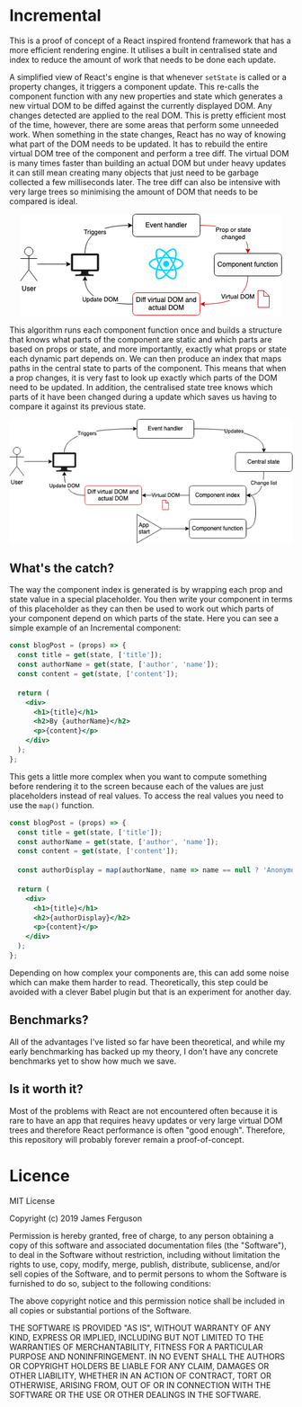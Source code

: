 # Incremental

This is a proof of concept of a React inspired frontend framework that has a more efficient
rendering engine. It utilises a built in centralised state and index to reduce the amount of work
that needs to be done each update.

A simplified view of React's engine is that whenever `setState` is called or a property changes, it
triggers a component update. This re-calls the component function with any new properties and state
which generates a new virtual DOM to be diffed against the currently displayed DOM. Any changes
detected are applied to the real DOM. This is pretty efficient most of the time, however, there are
some areas that perform some unneeded work. When something in the state changes, React has no way of
knowing what part of the DOM needs to be updated. It has to rebuild the entire virtual DOM tree of 
the component and perform a tree diff. The virtual DOM is many times faster than building an actual
DOM but under heavy updates it can still mean creating many objects that just need to be garbage
collected a few milliseconds later. The tree diff can also be intensive with very large trees so
minimising the amount of DOM that needs to be compared is ideal.

<div align="center">
  <img src="docs/images/react-flow.png" alt="existing react flow">
</div>

This algorithm runs each component function once and builds a structure that knows what parts of the 
component are static and which parts are based on props or state, and more importantly, exactly what
props or state each dynamic part depends on. We can then produce an index that maps paths in the
central state to parts of the component. This means that when a prop changes, it is very fast to
look up exactly which parts of the DOM need to be updated. In addition, the centralised state tree
knows which parts of it have been changed during a update which saves us having to compare it
against its previous state.

<div align="center">
  <img src="docs/images/new-flow.png" alt="new flow">
</div>

## What's the catch?

The way the component index is generated is by wrapping each prop and state value in a special
placeholder. You then write your component in terms of this placeholder as they can then be used to
work out which parts of your component depend on which parts of the state. Here you can see a simple
example of an Incremental component:
```jsx harmony
const blogPost = (props) => {
  const title = get(state, ['title']);    
  const authorName = get(state, ['author', 'name']);
  const content = get(state, ['content']);

  return (
    <div>
      <h1>{title}</h1>
      <h2>By {authorName}</h2>
      <p>{content}</p>
    </div>
  );  
};
```

This gets a little more complex when you want to compute something before rendering it to the screen
because each of the values are just placeholders instead of real values. To access the real values
you need to use the `map()` function. 
```jsx harmony
const blogPost = (props) => {
  const title = get(state, ['title']);    
  const authorName = get(state, ['author', 'name']);
  const content = get(state, ['content']);

  const authorDisplay = map(authorName, name => name == null ? 'Anonymous' : `By ${name}`);

  return (
    <div>
      <h1>{title}</h1>
      <h2>{authorDisplay}</h2>
      <p>{content}</p>
    </div>
  );  
};
```

Depending on how complex your components are, this can add some noise which can make them harder to 
read. Theoretically, this step could be avoided with a clever Babel plugin but that is an experiment
for another day.

## Benchmarks?

All of the advantages I've listed so far have been theoretical, and while my early benchmarking has
backed up my theory, I don't have any concrete benchmarks yet to show how much we save.

## Is it worth it?

Most of the problems with React are not encountered often because it is rare to have an app that
requires heavy updates or very large virtual DOM trees and therefore React performance is often
"good enough". Therefore, this repository will probably forever remain a proof-of-concept.

# Licence

MIT License

Copyright (c) 2019 James Ferguson

Permission is hereby granted, free of charge, to any person obtaining a copy
of this software and associated documentation files (the "Software"), to deal
in the Software without restriction, including without limitation the rights
to use, copy, modify, merge, publish, distribute, sublicense, and/or sell
copies of the Software, and to permit persons to whom the Software is
furnished to do so, subject to the following conditions:

The above copyright notice and this permission notice shall be included in all
copies or substantial portions of the Software.

THE SOFTWARE IS PROVIDED "AS IS", WITHOUT WARRANTY OF ANY KIND, EXPRESS OR
IMPLIED, INCLUDING BUT NOT LIMITED TO THE WARRANTIES OF MERCHANTABILITY,
FITNESS FOR A PARTICULAR PURPOSE AND NONINFRINGEMENT. IN NO EVENT SHALL THE
AUTHORS OR COPYRIGHT HOLDERS BE LIABLE FOR ANY CLAIM, DAMAGES OR OTHER
LIABILITY, WHETHER IN AN ACTION OF CONTRACT, TORT OR OTHERWISE, ARISING FROM,
OUT OF OR IN CONNECTION WITH THE SOFTWARE OR THE USE OR OTHER DEALINGS IN THE
SOFTWARE.
